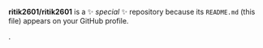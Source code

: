 

**ritik2601/ritik2601** is a ✨ _special_ ✨ repository because its `README.md` (this file) appears on your GitHub profile.












.







